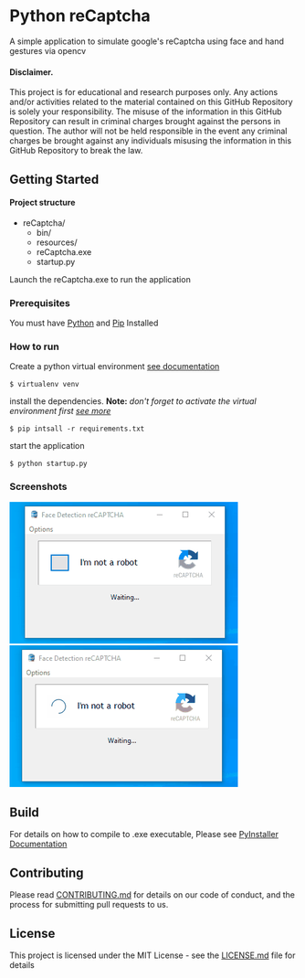 
# Python reCaptcha

  

A simple application to simulate google's reCaptcha using face and hand gestures via opencv

#### Disclaimer.
This project is for educational and research purposes only. Any actions and/or activities related to the material contained on this GitHub Repository is solely your responsibility. The misuse of the information in this GitHub Repository can result in criminal charges brought against the persons in question. The author will not be held responsible in the event any criminal charges be brought against any individuals misusing the information in this GitHub Repository to break the law.
  

## Getting Started

#### Project structure
* reCaptcha/
	* bin/
	* resources/
	* reCaptcha.exe
	* startup.py

Launch the reCaptcha.exe to run the application

  
### Prerequisites
You must have [Python](https://python.org) and [Pip](https://pip.pypa.io/en/stable/installing/) Installed

  


### How to run
  

Create a python virtual environment [see documentation](https://virtualenv.pypa.io/en/latest/)

```
$ virtualenv venv
```

install the dependencies. 
**Note:** *don't forget to activate the virtual environment first [see more](https://virtualenv.pypa.io/en/latest/userguide/)*
```
$ pip intsall -r requirements.txt
```
start the application

```
$ python startup.py
```
### Screenshots
![](/resources/1.gif) ![](/resources/2.gif)


## Build

For details on how to compile to .exe executable, Please see [PyInstaller Documentation](https://pyinstaller.readthedocs.io/en/stable/)
  

  

## Contributing

  

Please read [CONTRIBUTING.md](https://gist.github.com/PurpleBooth/b24679402957c63ec426) for details on our code of conduct, and the process for submitting pull requests to us.

 
## License

This project is licensed under the MIT License - see the [LICENSE.md](LICENSE.md) file for details

